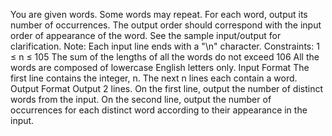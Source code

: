 You are given words. Some words may repeat. For each word, output its number of occurrences. The output order should correspond with the input order of appearance of the word. See the sample input/output for clarification.
Note: Each input line ends with a "\n" character.
Constraints:
1 ≤ n ≤ 105
The sum of the lengths of all the words do not exceed 106 All the words are composed of lowercase English letters only.
Input Format
The first line contains the integer, n.
The next n lines each contain a word.
Output Format
Output 2 lines.
On the first line, output the number of distinct words from the input.
On the second line, output the number of occurrences for each distinct word according to their appearance in the input.
